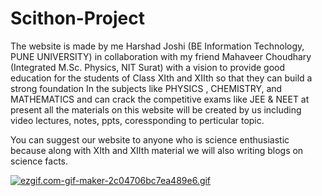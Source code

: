 # Scithon-Project

The website is made by me Harshad Joshi (BE Information Technology, PUNE UNIVERSITY) in collaboration with my friend Mahaveer Choudhary (Integrated M.Sc. Physics, NIT Surat) with a vision to provide good education for the students of Class XIth and XIIth so that they can build a strong foundation In the subjects like PHYSICS , CHEMISTRY, and MATHEMATICS and can crack the competitive exams like JEE & NEET at present all the materials on this website will be created by us including video lectures, notes, ppts, coressponding to perticular topic.

You can suggest our website to anyone who is science enthusiastic because along with XIth and XIIth material we will also writing blogs on science facts.


[![ezgif.com-gif-maker-2c04706bc7ea489e6.gif](https://s4.gifyu.com/images/ezgif.com-gif-maker-2c04706bc7ea489e6.gif)](https://gifyu.com/image/SwIvO)

